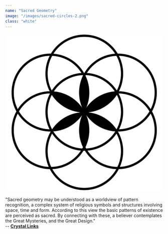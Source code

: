 ```yaml
---
name: "Sacred Geometry"
image: "/images/sacred-circles-2.png"
class: "white"
---
```


![](/images/sacred-circles-1.png)

<p class="push-0">
"Sacred geometry may be understood as a worldview of pattern recognition, a complex system of religious symbols and structures involving space, time and form. According to this view the basic patterns of existence are perceived as sacred. By connecting with these, a believer contemplates the Great Mysteries, and the Great Design."<br>
-- <a href="https://www.crystalinks.com/sg.html"><b>Crystal Links</b></a>
</p>
